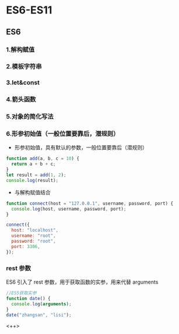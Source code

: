 # ES6-ES11

## ES6

### 1.解构赋值

### 2.模板字符串

### 3.let&const

### 4.箭头函数

### 5.对象的简化写法

### 6.形参初始值（一般位置要靠后，潜规则）

- 形参初始值，具有默认的参数，一般位置要靠后（潜规则）

```js
function add(a, b, c = 10) {
  return a + b + c;
}
let result = add(1, 2);
console.log(result);
```

- 与解构赋值结合

```js
function connect(host = "127.0.0.1", username, password, port) {
  console.log(host, username, password, port);
}

connect({
  host: "localhost",
  username: "root",
  password: "root",
  port: 3306,
});
```

### rest 参数

ES6 引入了 rest 参数，用于获取函数的实参，用来代替 arguments

```js
//ES5获取实参
function date() {
  console.log(arguments);
}
date("zhangsan", "lisi");
```

<++>
